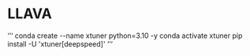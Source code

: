 # LLAVA

‘’‘
conda create --name xtuner python=3.10 -y
conda activate xtuner
pip install -U 'xtuner[deepspeed]'
‘’‘